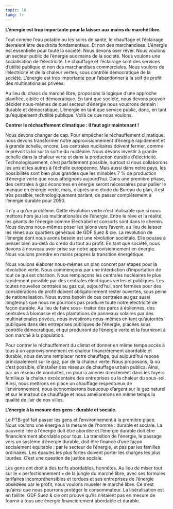 ```yaml
---
topic: 18
lang: fr
---
```

**L’énergie est trop importante pour la laisser aux mains du marché libre.**

Tout comme l’eau potable ou les soins de santé, le chauffage et l’éclairage
devraient être des droits fondamentaux. Et non des marchandises. L’énergie est
essentielle pour toute la société. Nous devons oser rêver. Nous voulons un
secteur public de l’énergie aux mains de la société. Nous voulons une
socialisation de l’électricité. Le chauffage et l’éclairage sont des services
d’utilité publique et non des marchandises commerciales. Nous voulons de
l’électricité et de la chaleur vertes, sous contrôle démocratique de la
société. L’énergie est trop importante pour l’abandonner à la soif de profit
des multinationales privées.

Au lieu du chaos du marché libre, proposons la logique d’une approche
planifiée, ciblée et démocratique. En tant que société, nous devons pouvoir
décider nous-mêmes de quel secteur d’énergie nous voudrons demain : durable et
démocratique. L’énergie en tant que service public, donc, en tant
qu’équipement d’utilité publique. Voilà ce que nous voulons.

**Contrer le réchauffement climatique : il faut agir maintenant !**

Nous devons changer de cap. Pour empêcher le réchauffement climatique, nous
devons transformer notre approvisionnement d’énergie rapidement et à grande
échelle, encore. Les centrales nucléaires doivent fermer, comme le prévoit la
loi sur la sortie du nucléaire. Nous devons investir à grande échelle dans la
chaleur verte et dans la production durable d’électricité. Technologiquement,
c’est parfaitement possible, surtout si nous collaborons les uns et les autres
à l’échelle européenne. Mais aussi dans notre pays, les possibilités sont bien
plus grandes que les minables 7 % de production d’énergie verte que nous
atteignons aujourd’hui. Dans une première phase, des centrales à gaz économes
en énergie seront nécessaires pour pallier le manque en énergie verte, mais,
d’après une étude du Bureau du plan, il est très possible, technologiquement
parlant, de passer complètement à l’énergie durable pour 2050.

Il n’y a qu’un problème. Cette révolution verte n’est réalisable que si nous
mettons hors jeu les multinationales de l’énergie. Entre le rêve et la
réalité, les géants de l’énergie comme Electrabel et consorts sont dans le
chemin. Nous devons nous-mêmes poser les jalons vers l’avenir, au lieu de
laisser les rênes aux quartiers généraux de GDF Suez &amp; cie. La révolution
de l’énergie dont nous avons besoin est une révolution sociétale. Elle pousse
à penser bien au-delà du credo du tout au profit. En tant que société, nous
devons à nouveau avoir prise sur notre approvisionnement en énergie. Nous
voulons prendre en mains propres la transition énergétique.

Nous voulons élaborer nous-mêmes un plan concret par étapes pour la révolution
verte. Nous commençons par une interdiction d’importation de tout ce qui est
charbon. Nous remplaçons les centrales nucléaires le plus rapidement possible
par des centrales électriques vertes et publiques. Les toutes nouvelles
centrales au gaz qui, aujourd’hui, sont fermées pour des considérations de
profit doivent obligatoirement rester ouvertes, sous peine de nationalisation.
Nous avons besoin de ces centrales au gaz aussi longtemps que nous ne pourrons
pas produire toute notre électricité de façon durable. Au lieu de faire sous-
traiter des parcs à éoliennes, des centrales à biomasse et des plantations de
panneaux solaires par des multinationales privées, nous investirons nous-mêmes
en tant qu’autorités publiques dans des entreprises publiques de l’énergie,
placées sous contrôle démocratique, et qui produiront de l’énergie verte et la
fourniront à bon marché à la population.

Pour contrer le réchauffement du climat et donner en même temps accès à tous à
un approvisionnement en chaleur financièrement abordable et durable, nous
devons remplacer notre chauffage, qui aujourd’hui repose principalement sur le
gaz, par de la chaleur verte. Nous proposons, là où c’est possible,
d’installer des réseaux de chauffage urbain publics. Ainsi, par un réseau de
conduites, on pourra amener directement dans les foyers familiaux la chaleur
excédentaire des entreprises ou la chaleur du sous-sol. Ainsi, nous mettrons
en place un chauffage respectueux de l’environnement, nous économiserons
beaucoup d’argent sur le gaz naturel et sur le mazout de chauffage et nous
améliorerons en même temps la qualité de l’air de nos villes.

**L’énergie à la mesure des gens : durable et sociale.**

Le PTB-go! fait passer les gens et l’environnement à la première place. Nous
voulons une énergie à la mesure de l’homme : durable et sociale. La pauvreté
liée à l’énergie doit être abordée et l’énergie durable doit être
financièrement abordable pour tous. La transition de l’énergie, le passage
vers un système d’énergie durable, doit être financé d’une façon socialement
équitable : par le secteur de l’énergie, et pas par les familles ordinaires.
Les épaules les plus fortes doivent porter les charges les plus lourdes. C’est
une question de justice sociale.

Les gens ont droit à des tarifs abordables, honnêtes. Au lieu de miser tout
sur le « perfectionnement » de la jungle du marché libre, avec ses formules
tarifaires incompréhensibles et tordues et ses entreprises de l’énergie
obsédées par le profit, nous voulons museler le marché libre. Ce n’est
qu’ainsi que nous pourrons protéger le consommateur. La libéralisation est en
faillite. GDF Suez &amp; cie ont prouvé qu’ils n’étaient pas en mesure de
fournir à tous une énergie financièrement abordable et durable.


